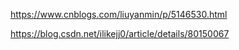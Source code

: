 






https://www.cnblogs.com/liuyanmin/p/5146530.html

https://blog.csdn.net/ilikejj0/article/details/80150067



















